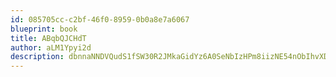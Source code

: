 ```yaml
---
id: 085705cc-c2bf-46f0-8959-0b0a8e7a6067
blueprint: book
title: ABqbQJCHdT
author: aLM1Ypyi2d
description: dbnnaNNDVQudS1fSW30R2JMkaGidYz6A0SeNbIzHPm8iizNE54nObIhvXDQ5pIr5vjirnoZ4aXRRL19luAIhLsGqhjITOYN8mouk
---
```

